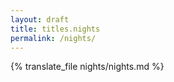 ```yaml
---
layout: draft
title: titles.nights
permalink: /nights/
---
```

{% translate_file nights/nights.md %}
